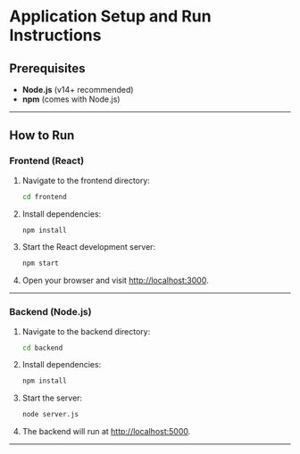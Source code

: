 # Application Setup and Run Instructions

## Prerequisites
- **Node.js** (v14+ recommended)
- **npm** (comes with Node.js)

---

## How to Run

### Frontend (React)
1. Navigate to the frontend directory:
   ```bash
   cd frontend
   ```
2. Install dependencies:
   ```bash
   npm install
   ```
3. Start the React development server:
   ```bash
   npm start
   ```
4. Open your browser and visit [http://localhost:3000](http://localhost:3000).

---

### Backend (Node.js)
1. Navigate to the backend directory:
   ```bash
   cd backend
   ```
2. Install dependencies:
   ```bash
   npm install
   ```
3. Start the server:
   ```bash
   node server.js
   ```
4. The backend will run at [http://localhost:5000](http://localhost:5000).

---
